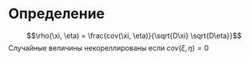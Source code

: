 # Определение
$$\rho(\xi, \eta) = \frac{cov(\xi, \eta)}{\sqrt{D\xi} \sqrt{D\eta}}$$
Случайные величины некореллированы если $cov(\xi, \eta) = 0$ 